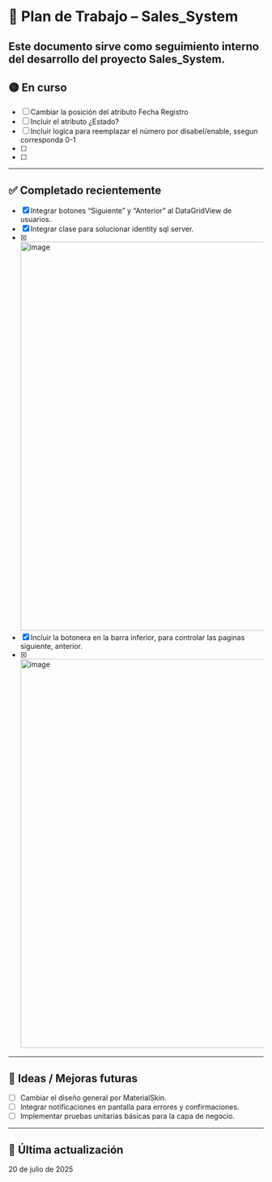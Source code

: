 # 📘 Plan de Trabajo – Sales_System

Este documento sirve como seguimiento interno del desarrollo del proyecto Sales_System.
---

## 🟡 En curso
- [ ] Cambiar la posición del atributo Fecha Registro
- [ ] Incluir el atributo ¿Estado?
- [ ] Incluir logica para reemplazar el número por disabel/enable, ssegun corresponda 0-1
- [ ] 
- [ ] 

---

## ✅ Completado recientemente
- [x] Integrar botones “Siguiente” y “Anterior” al DataGridView de usuarios.
- [x] Integrar clase para solucionar identity sql server.
- [x] <img width="1360" height="768" alt="image" src="https://github.com/user-attachments/assets/a66573c4-fbb0-4a2c-8428-b8408c7382ea" />
- [x] Incluir la botonera en la barra inferior, para controlar las paginas siguiente, anterior.
- [x] <img width="1360" height="768" alt="image" src="https://github.com/user-attachments/assets/b38e88d5-558a-4c6f-a61b-8a8428c5eb5b" />

---

## 🧠 Ideas / Mejoras futuras
- [ ] Cambiar el diseño general por MaterialSkin.
- [ ] Integrar notificaciones en pantalla para errores y confirmaciones.
- [ ] Implementar pruebas unitarias básicas para la capa de negocio.
---

## 🔄 Última actualización
20 de julio de 2025
